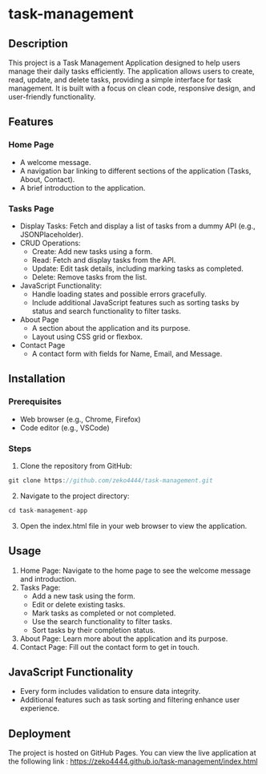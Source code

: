 # task-management
## Description
This project is a Task Management Application designed to help users manage their daily tasks efficiently. The application allows users to create, read, update, and delete tasks, providing a simple interface for task management. It is built with a focus on clean code, responsive design, and user-friendly functionality.

## Features
### Home Page
- A welcome message.
- A navigation bar linking to different sections of the application (Tasks, About, Contact).
- A brief introduction to the application.
### Tasks Page
- Display Tasks: Fetch and display a list of tasks from a dummy API (e.g., JSONPlaceholder).
- CRUD Operations:
  - Create: Add new tasks using a form.
  - Read: Fetch and display tasks from the API.
  - Update: Edit task details, including marking tasks as completed.
  - Delete: Remove tasks from the list.
- JavaScript Functionality:
  - Handle loading states and possible errors gracefully.
  - Include additional JavaScript features such as sorting tasks by status and search functionality to filter tasks.
- About Page
  - A section about the application and its purpose.
  - Layout using CSS grid or flexbox.
- Contact Page
  - A contact form with fields for Name, Email, and Message.

## Installation
### Prerequisites
- Web browser (e.g., Chrome, Firefox)
- Code editor (e.g., VSCode)
### Steps
1. Clone the repository from GitHub:
```js
git clone https://github.com/zeko4444/task-management.git
```
2. Navigate to the project directory:
```js
cd task-management-app
```
3. Open the index.html file in your web browser to view the application.
## Usage
1. Home Page: Navigate to the home page to see the welcome message and introduction.
2. Tasks Page:
   - Add a new task using the form.
   - Edit or delete existing tasks.
   - Mark tasks as completed or not completed.
   - Use the search functionality to filter tasks.
   - Sort tasks by their completion status.
3. About Page: Learn more about the application and its purpose.
4. Contact Page: Fill out the contact form to get in touch.

## JavaScript Functionality
- Every form includes validation to ensure data integrity.
- Additional features such as task sorting and filtering enhance user experience.

## Deployment
The project is hosted on GitHub Pages. You can view the live application at the following link : https://zeko4444.github.io/task-management/index.html
